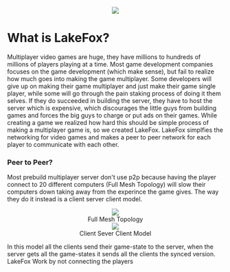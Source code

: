 <p align="center">
<img src="https://cdn.rawgit.com/lakefox/LakeFox/4dfc27d8/lakefox.png">
</p>

# What is LakeFox?
Multiplayer video games are huge, they have millions to hundreds of millions of players playing at a time. Most game development companies focuses on the game development (which make sense), but fail to realize how much goes into making the game multiplayer. Some developers will give up on making their game multiplayer and just make their game single player, while some will go through the pain staking process of doing it them selves. If they do succeeded in building the server, they have to host the server which is expensive, which discourages the little guys from building games and forces the big guys to charge or put ads on their games. While creating a game we realized how hard this should be simple process of making a multiplayer game is, so we created LakeFox. LakeFox simplfies the networking for video games and makes a peer to peer network for each player to communicate with each other.

### Peer to Peer?
Most prebuild multiplayer server don't use p2p because having the player connect to 20 different computers (Full Mesh Topology) will slow their computers down taking away from the experince the game gives. The way they do it instead is a client server client model.

<p align="center">
  <img src="http://aarononeal.info/wp-content/uploads/2010/12/MeshNetworkPreview.png"><br>
  Full Mesh Topology<br>
  <img src="http://practice.geeksforgeeks.org/ckeditor/images/uploads/1491250148_client_server.png"><br>
  Client Sever Client Model
</p>

In this model all the clients send their game-state to the server, when the server gets all the game-states it sends all the clients the synced version. LakeFox Work by not connecting the players 
